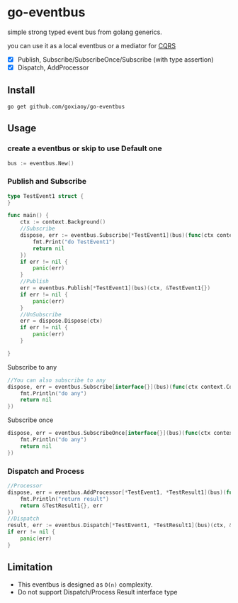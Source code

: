 # go-eventbus
simple strong typed event bus from golang generics.

you can use it as a local eventbus or a mediator for [CQRS](https://en.wikipedia.org/wiki/Command%E2%80%93query_separation)

- [x] Publish, Subscribe/SubscribeOnce/Subscribe (with type assertion)
- [x] Dispatch, AddProcessor

## Install
```
go get github.com/goxiaoy/go-eventbus
```

## Usage

### create a eventbus or skip to use Default one
```go
bus := eventbus.New()
```

### Publish and Subscribe
```go
type TestEvent1 struct {
}

func main() {
    ctx := context.Background()
    //Subscribe
    dispose, err := eventbus.Subscribe[*TestEvent1](bus)(func(ctx context.Context, event *TestEvent1) error {
        fmt.Print("do TestEvent1")
        return nil
    })
    if err != nil {
        panic(err)
    }
    //Publish
    err = eventbus.Publish[*TestEvent1](bus)(ctx, &TestEvent1{})
    if err != nil {
        panic(err)
    }
    //UnSubscribe
    err = dispose.Dispose(ctx)
    if err != nil {
        panic(err)
    }

}
```
Subscribe to any

```go
//You can also subscribe to any
dispose, err = eventbus.Subscribe[interface{}](bus)(func(ctx context.Context, event interface{}) error {
    fmt.Println("do any")
    return nil
})
```

Subscribe once
```go
dispose, err = eventbus.SubscribeOnce[interface{}](bus)(func(ctx context.Context, event interface{}) error {
    fmt.Println("do any")
    return nil
})
```

### Dispatch and Process

```go
//Processor
dispose, err = eventbus.AddProcessor[*TestEvent1, *TestResult1](bus)(func(ctx context.Context, event *TestEvent1) (*TestResult1, error) {
    fmt.Println("return result")
    return &TestResult1{}, err
})
//Dispatch
result, err := eventbus.Dispatch[*TestEvent1, *TestResult1](bus)(ctx, &TestEvent1{})
if err != nil {
    panic(err)
}
```

## Limitation

- This eventbus is designed as `O(n)` complexity.
- Do not support Dispatch/Process Result interface type  

